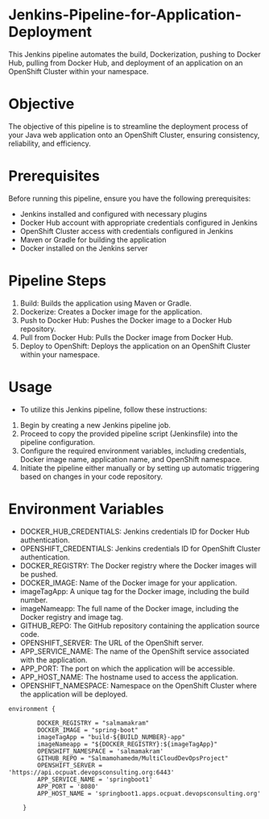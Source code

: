 # Jenkins-Pipeline-for-Application-Deployment
This Jenkins pipeline automates the build, Dockerization, pushing to Docker Hub, pulling from Docker Hub, and deployment of an application on an OpenShift Cluster within your namespace.
# Objective
The objective of this pipeline is to streamline the deployment process of your Java web application onto an OpenShift Cluster, ensuring consistency, reliability, and efficiency.
# Prerequisites
Before running this pipeline, ensure you have the following prerequisites:
- Jenkins installed and configured with necessary plugins
- Docker Hub account with appropriate credentials configured in Jenkins
- OpenShift Cluster access with credentials configured in Jenkins
- Maven or Gradle for building the application
- Docker installed on the Jenkins server
# Pipeline Steps
1. Build: Builds the application using Maven or Gradle.
2. Dockerize: Creates a Docker image for the application.
3. Push to Docker Hub: Pushes the Docker image to a Docker Hub repository.
4. Pull from Docker Hub: Pulls the Docker image from Docker Hub.
5. Deploy to OpenShift: Deploys the application on an OpenShift Cluster within your namespace.
      
# Usage
- To utilize this Jenkins pipeline, follow these instructions:
1. Begin by creating a new Jenkins pipeline job.
2. Proceed to copy the provided pipeline script (Jenkinsfile) into the pipeline configuration.
3. Configure the required environment variables, including credentials, Docker image name, application name, and OpenShift namespace.
4. Initiate the pipeline either manually or by setting up automatic triggering based on changes in your code repository.

# Environment Variables
- DOCKER_HUB_CREDENTIALS: Jenkins credentials ID for Docker Hub authentication.
- OPENSHIFT_CREDENTIALS: Jenkins credentials ID for OpenShift Cluster authentication.
- DOCKER_REGISTRY: The Docker registry where the Docker images will be pushed.
- DOCKER_IMAGE: Name of the Docker image for your application.
- imageTagApp: A unique tag for the Docker image, including the build number.
- imageNameapp: The full name of the Docker image, including the Docker registry and image tag.
- GITHUB_REPO: The GitHub repository containing the application source code.
- OPENSHIFT_SERVER: The URL of the OpenShift server.
- APP_SERVICE_NAME: The name of the OpenShift service associated with the application.
- APP_PORT: The port on which the application will be accessible.
- APP_HOST_NAME: The hostname used to access the application.
- OPENSHIFT_NAMESPACE: Namespace on the OpenShift Cluster where the application will be deployed.

```
environment {
        
        DOCKER_REGISTRY = "salmamakram"
        DOCKER_IMAGE = "spring-boot"
        imageTagApp = "build-${BUILD_NUMBER}-app"
        imageNameapp = "${DOCKER_REGISTRY}:${imageTagApp}"
        OPENSHIFT_NAMESPACE = 'salmamakram'
        GITHUB_REPO = "Salmamohamedm/MultiCloudDevOpsProject"
        OPENSHIFT_SERVER = 'https://api.ocpuat.devopsconsulting.org:6443'
        APP_SERVICE_NAME = 'springboot1'
        APP_PORT = '8080'
        APP_HOST_NAME = 'springboot1.apps.ocpuat.devopsconsulting.org'
        
    }
```
  
